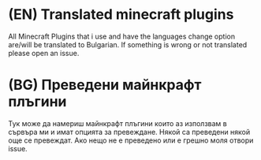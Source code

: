 # (EN) Translated minecraft plugins
All Minecraft Plugins that i use and have the
languages change option are/will be translated to Bulgarian.
If something is wrong or not translated please open an issue.

# (BG) Преведени майнкрафт плъгини
Тук може да намериш майнкрафт плъгини които аз използвам в сървъра ми и имат опцията за превеждане.
Някой са преведени някой още се превеждат.
Ако нещо не е преведено или е грешно моля отвори issue.
